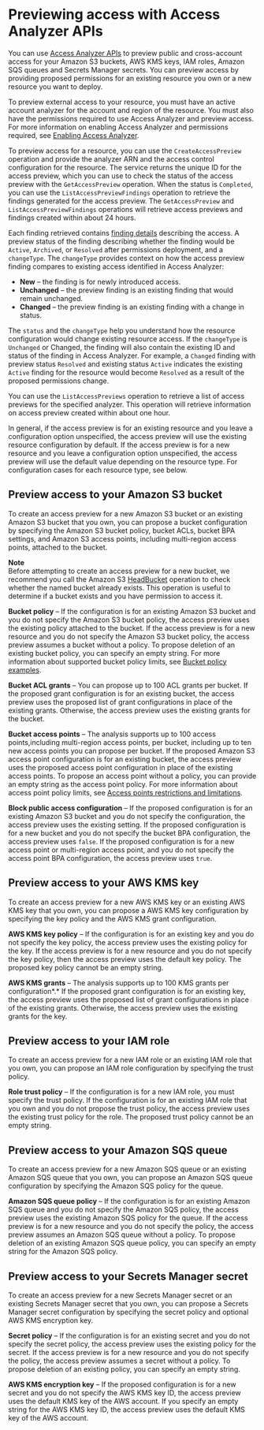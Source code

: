 # Previewing access with Access Analyzer APIs<a name="access-analyzer-preview-access-apis"></a>

You can use [Access Analyzer APIs](https://docs.aws.amazon.com/access-analyzer/latest/APIReference/Welcome.html) to preview public and cross\-account access for your Amazon S3 buckets, AWS KMS keys, IAM roles, Amazon SQS queues and Secrets Manager secrets\. You can preview access by providing proposed permissions for an existing resource you own or a new resource you want to deploy\.

To preview external access to your resource, you must have an active account analyzer for the account and region of the resource\. You must also have the permissions required to use Access Analyzer and preview access\. For more information on enabling Access Analyzer and permissions required, see [Enabling Access Analyzer](access-analyzer-getting-started.md#access-analyzer-enabling)\. 

To preview access for a resource, you can use the `CreateAccessPreview` operation and provide the analyzer ARN and the access control configuration for the resource\. The service returns the unique ID for the access preview, which you can use to check the status of the access preview with the `GetAccessPreview` operation\. When the status is `Completed`, you can use the `ListAccessPreviewFindings` operation to retrieve the findings generated for the access preview\. The `GetAccessPreview` and `ListAccessPreviewFindings` operations will retrieve access previews and findings created within about 24 hours\.

Each finding retrieved contains [finding details](https://docs.aws.amazon.com/IAM/latest/UserGuide/access-analyzer-findings-view.html) describing the access\. A preview status of the finding describing whether the finding would be `Active`, `Archived`, or `Resolved` after permissions deployment, and a `changeType`\. The `changeType` provides context on how the access preview finding compares to existing access identified in Access Analyzer:
+ **New** – the finding is for newly introduced access\.
+ **Unchanged** – the preview finding is an existing finding that would remain unchanged\.
+ **Changed** – the preview finding is an existing finding with a change in status\.

The `status` and the `changeType` help you understand how the resource configuration would change existing resource access\. If the `changeType` is `Unchanged` or Changed, the finding will also contain the existing ID and status of the finding in Access Analyzer\. For example, a `Changed` finding with preview status `Resolved` and existing status `Active` indicates the existing `Active` finding for the resource would become `Resolved` as a result of the proposed permissions change\.

You can use the `ListAccessPreviews` operation to retrieve a list of access previews for the specified analyzer\. This operation will retrieve information on access preview created within about one hour\.

In general, if the access preview is for an existing resource and you leave a configuration option unspecified, the access preview will use the existing resource configuration by default\. If the access preview is for a new resource and you leave a configuration option unspecified, the access preview will use the default value depending on the resource type\. For configuration cases for each resource type, see below\.

## Preview access to your Amazon S3 bucket<a name="access-analyzer-preview-access-s3-bucket"></a>

To create an access preview for a new Amazon S3 bucket or an existing Amazon S3 bucket that you own, you can propose a bucket configuration by specifying the Amazon S3 bucket policy, bucket ACLs, bucket BPA settings, and Amazon S3 access points, including multi\-region access points, attached to the bucket\.

**Note**  
Before attempting to create an access preview for a new bucket, we recommend you call the Amazon S3 [HeadBucket](https://docs.aws.amazon.com/AmazonS3/latest/API/API_HeadBucket.html) operation to check whether the named bucket already exists\. This operation is useful to determine if a bucket exists and you have permission to access it\.

**Bucket policy** – If the configuration is for an existing Amazon S3 bucket and you do not specify the Amazon S3 bucket policy, the access preview uses the existing policy attached to the bucket\. If the access preview is for a new resource and you do not specify the Amazon S3 bucket policy, the access preview assumes a bucket without a policy\. To propose deletion of an existing bucket policy, you can specify an empty string\. For more information about supported bucket policy limits, see [Bucket policy examples](https://docs.aws.amazon.com/AmazonS3/latest/dev/example-bucket-policies.html)\.

**Bucket ACL grants** – You can propose up to 100 ACL grants per bucket\. If the proposed grant configuration is for an existing bucket, the access preview uses the proposed list of grant configurations in place of the existing grants\. Otherwise, the access preview uses the existing grants for the bucket\.

**Bucket access points** – The analysis supports up to 100 access points,including multi\-region access points, per bucket, including up to ten new access points you can propose per bucket\. If the proposed Amazon S3 access point configuration is for an existing bucket, the access preview uses the proposed access point configuration in place of the existing access points\. To propose an access point without a policy, you can provide an empty string as the access point policy\. For more information about access point policy limits, see [Access points restrictions and limitations](https://docs.aws.amazon.com/AmazonS3/latest/dev/access-points-restrictions-limitations.html)\.

**Block public access configuration** – If the proposed configuration is for an existing Amazon S3 bucket and you do not specify the configuration, the access preview uses the existing setting\. If the proposed configuration is for a new bucket and you do not specify the bucket BPA configuration, the access preview uses `false`\. If the proposed configuration is for a new access point or multi\-region access point, and you do not specify the access point BPA configuration, the access preview uses `true`\.

## Preview access to your AWS KMS key<a name="access-analyzer-preview-access-kms-key"></a>

To create an access preview for a new AWS KMS key or an existing AWS KMS key that you own, you can propose a AWS KMS key configuration by specifying the key policy and the AWS KMS grant configuration\.

**AWS KMS key policy** – If the configuration is for an existing key and you do not specify the key policy, the access preview uses the existing policy for the key\. If the access preview is for a new resource and you do not specify the key policy, then the access preview uses the default key policy\. The proposed key policy cannot be an empty string\.

**AWS KMS grants** – The analysis supports up to 100 KMS grants per configuration\*\.\* If the proposed grant configuration is for an existing key, the access preview uses the proposed list of grant configurations in place of the existing grants\. Otherwise, the access preview uses the existing grants for the key\.

## Preview access to your IAM role<a name="access-analyzer-preview-iam-role"></a>

To create an access preview for a new IAM role or an existing IAM role that you own, you can propose an IAM role configuration by specifying the trust policy\.

**Role trust policy** – If the configuration is for a new IAM role, you must specify the trust policy\. If the configuration is for an existing IAM role that you own and you do not propose the trust policy, the access preview uses the existing trust policy for the role\. The proposed trust policy cannot be an empty string\.

## Preview access to your Amazon SQS queue<a name="access-analyzer-preview-sqs-queue"></a>

To create an access preview for a new Amazon SQS queue or an existing Amazon SQS queue that you own, you can propose an Amazon SQS queue configuration by specifying the Amazon SQS policy for the queue\. 

**Amazon SQS queue policy** – If the configuration is for an existing Amazon SQS queue and you do not specify the Amazon SQS policy, the access preview uses the existing Amazon SQS policy for the queue\. If the access preview is for a new resource and you do not specify the policy, the access preview assumes an Amazon SQS queue without a policy\. To propose deletion of an existing Amazon SQS queue policy, you can specify an empty string for the Amazon SQS policy\.

## Preview access to your Secrets Manager secret<a name="access-analyzer-preview-secrets-manager-secret"></a>

To create an access preview for a new Secrets Manager secret or an existing Secrets Manager secret that you own, you can propose a Secrets Manager secret configuration by specifying the secret policy and optional AWS KMS encryption key\.

**Secret policy** – If the configuration is for an existing secret and you do not specify the secret policy, the access preview uses the existing policy for the secret\. If the access preview is for a new resource and you do not specify the policy, the access preview assumes a secret without a policy\. To propose deletion of an existing policy, you can specify an empty string\.

**AWS KMS encryption key** – If the proposed configuration is for a new secret and you do not specify the AWS KMS key ID, the access preview uses the default KMS key of the AWS account\. If you specify an empty string for the AWS KMS key ID, the access preview uses the default KMS key of the AWS account\.